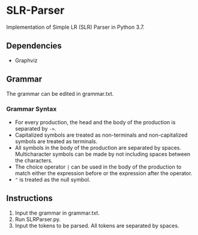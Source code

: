 # SLR-Parser
Implementation of Simple LR (SLR) Parser in Python 3.7.

## Dependencies
* Graphviz

## Grammar
The grammar can be edited in grammar.txt.

### Grammar Syntax
* For every production, the head and the body of the production is separated by ``` -> ```.
* Capitalized symbols are treated as non-terminals and non-capitalized symbols are treated as terminals.
* All symbols in the body of the production are separated by spaces. Multicharacter symbols can be made by not including spaces between the characters.
* The choice operator ``` | ``` can be used in the body of the production to match either the expression before or the expression after the operator.
* ```^``` is treated as the null symbol.

## Instructions
1. Input the grammar in grammar.txt.
2. Run SLRParser.py.
3. Input the tokens to be parsed. All tokens are separated by spaces.
